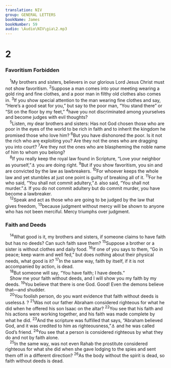 ```yaml
---
translation: NIV
group: GENERAL LETTERS
bookName: James 
bookNumber: 59
audio: \Audio\NIV\gia\2.mp3
---
```


<div class="title"><h1>2</h1><h3>Favoritism Forbidden </h3></div>
<span class="verse gia_2_1"> <sup>1</sup>My brothers and sisters, believers in our glorious Lord Jesus Christ must not show favoritism. </span>
<span class="verse gia_2_2"><sup>2</sup>Suppose a man comes into your meeting wearing a gold ring and fine clothes, and a poor man in filthy old clothes also comes in. </span>
<span class="verse gia_2_3"><sup>3</sup>If you show special attention to the man wearing fine clothes and say, “Here’s a good seat for you,” but say to the poor man, “You stand there” or “Sit on the floor by my feet,” </span>
<span class="verse gia_2_4"><sup>4</sup>have you not discriminated among yourselves and become judges with evil thoughts? <br/></span>
<span class="verse gia_2_5"> <sup>5</sup>Listen, my dear brothers and sisters: Has not God chosen those who are poor in the eyes of the world to be rich in faith and to inherit the kingdom he promised those who love him? </span>
<span class="verse gia_2_6"><sup>6</sup>But you have dishonored the poor. Is it not the rich who are exploiting you? Are they not the ones who are dragging you into court? </span>
<span class="verse gia_2_7"><sup>7</sup>Are they not the ones who are blaspheming the noble name of him to whom you belong? <br/></span>
<span class="verse gia_2_8"> <sup>8</sup>If you really keep the royal law found in Scripture, “Love your neighbor as yourself,”<a data-toggle="tooltip" data-placement="bottom" title="Lev. 19:18">⚓</a> you are doing right. </span>
<span class="verse gia_2_9"><sup>9</sup>But if you show favoritism, you sin and are convicted by the law as lawbreakers. </span>
<span class="verse gia_2_10"><sup>10</sup>For whoever keeps the whole law and yet stumbles at just one point is guilty of breaking all of it. </span>
<span class="verse gia_2_11"><sup>11</sup>For he who said, “You shall not commit adultery,”<a data-toggle="tooltip" data-placement="bottom" title="Exodus 20:14; Deut. 5:18">⚓</a> also said, “You shall not murder.”<a data-toggle="tooltip" data-placement="bottom" title="Exodus 20:13; Deut. 5:17">⚓</a> If you do not commit adultery but do commit murder, you have become a lawbreaker. <br/></span>
<span class="verse gia_2_12"> <sup>12</sup>Speak and act as those who are going to be judged by the law that gives freedom, </span>
<span class="verse gia_2_13"><sup>13</sup>because judgment without mercy will be shown to anyone who has not been merciful. Mercy triumphs over judgment. <br/></span>
<div class="title"><h3>Faith and Deeds </h3></div>
<span class="verse gia_2_14"> <sup>14</sup>What good is it, my brothers and sisters, if someone claims to have faith but has no deeds? Can such faith save them? </span>
<span class="verse gia_2_15"><sup>15</sup>Suppose a brother or a sister is without clothes and daily food. </span>
<span class="verse gia_2_16"><sup>16</sup>If one of you says to them, “Go in peace; keep warm and well fed,” but does nothing about their physical needs, what good is it? </span>
<span class="verse gia_2_17"><sup>17</sup>In the same way, faith by itself, if it is not accompanied by action, is dead. <br/></span>
<span class="verse gia_2_18"> <sup>18</sup>But someone will say, “You have faith; I have deeds.” <br/> Show me your faith without deeds, and I will show you my faith by my deeds. </span>
<span class="verse gia_2_19"><sup>19</sup>You believe that there is one God. Good! Even the demons believe that—and shudder. <br/></span>
<span class="verse gia_2_20"> <sup>20</sup>You foolish person, do you want evidence that faith without deeds is useless<a data-toggle="tooltip" data-placement="bottom" title="Some early manuscripts dead">⚓</a> ? </span>
<span class="verse gia_2_21"><sup>21</sup>Was not our father Abraham considered righteous for what he did when he offered his son Isaac on the altar? </span>
<span class="verse gia_2_22"><sup>22</sup>You see that his faith and his actions were working together, and his faith was made complete by what he did. </span>
<span class="verse gia_2_23"><sup>23</sup>And the scripture was fulfilled that says, “Abraham believed God, and it was credited to him as righteousness,”<a data-toggle="tooltip" data-placement="bottom" title="Gen. 15:6">⚓</a> and he was called God’s friend. </span>
<span class="verse gia_2_24"><sup>24</sup>You see that a person is considered righteous by what they do and not by faith alone. <br/></span>
<span class="verse gia_2_25"> <sup>25</sup>In the same way, was not even Rahab the prostitute considered righteous for what she did when she gave lodging to the spies and sent them off in a different direction? </span>
<span class="verse gia_2_26"><sup>26</sup>As the body without the spirit is dead, so faith without deeds is dead. <br/></span>
